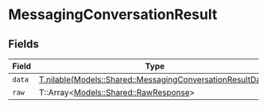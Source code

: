 # MessagingConversationResult


## Fields

| Field                                                                                                                | Type                                                                                                                 | Required                                                                                                             | Description                                                                                                          |
| -------------------------------------------------------------------------------------------------------------------- | -------------------------------------------------------------------------------------------------------------------- | -------------------------------------------------------------------------------------------------------------------- | -------------------------------------------------------------------------------------------------------------------- |
| `data`                                                                                                               | [T.nilable(Models::Shared::MessagingConversationResultData)](../../models/shared/messagingconversationresultdata.md) | :heavy_minus_sign:                                                                                                   | N/A                                                                                                                  |
| `raw`                                                                                                                | T::Array<[Models::Shared::RawResponse](../../models/shared/rawresponse.md)>                                          | :heavy_minus_sign:                                                                                                   | N/A                                                                                                                  |
